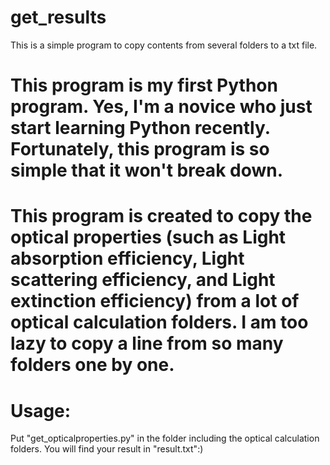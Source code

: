 # get_results
This is a simple program to copy contents from several folders to a txt file.

# This program is my first Python program. Yes, I'm a novice who just start learning Python recently. Fortunately, this program is so simple that it won't break down.

# This program is created to copy the optical properties (such as Light absorption efficiency, Light scattering efficiency, and Light extinction efficiency) from a lot of optical calculation folders. I am too lazy to copy a line from so many folders one by one.

# Usage: 
  Put "get_opticalproperties.py" in the folder including the optical calculation folders. 
  You will find your result in "result.txt":)
